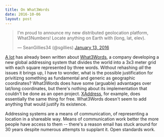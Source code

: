 ```yaml
---
title: On What3Words
date: 2016-10-06
layout: post
---
```


<blockquote class="twitter-tweet" data-lang="en"><p lang="en" dir="ltr">I&#39;m proud to announce my new distributed geolocation platform, <br>What3Numbers! Locate anything on Earth with (long, lat, elev).</p>&mdash; SeanGillies34 (@sgillies) <a href="https://twitter.com/sgillies/status/687311754221588480">January 13, 2016</a></blockquote>
<script async src="//platform.twitter.com/widgets.js" charset="utf-8"></script>

[A lot](http://www.theatlantic.com/technology/archive/2016/06/the-most-interesting-story-about-postal-addresses-you-have-ever-read/487160/) has already been written about [What3Words](http://what3words.com/), a company developing a new global addressing system that divides the world into a 3x3 meter grid with each square represented by three words. Without rehashing *all* the issues it brings up, I have to wonder, what is the possible justification for privitizng something as fundamental and generic as geographic coordinates? What3Words does have some (arguable) advantages over lat/long coordinates, but there's nothing about its implementation that couldn't be done as an open project. [XAddress](http://xaddress.org/), for example, does essentially the same thing for free. What3Words doesn't seem to add anything that would justify its existence.

Addressing systems are a means of communication, of representing a location in a shareable way. Means of communication work better the more people have access to them -- there's a reason email has stuck around for 30 years despite numerous attempts to supplant it. Open standards work.
